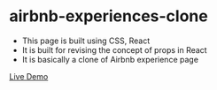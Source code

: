 # airbnb-experiences-clone

- This page is built using CSS, React
- It is built for revising the concept of props in React
- It is basically a clone of Airbnb experience page

[Live Demo](https://airbnb-exp-clone-fahad.netlify.app/)
